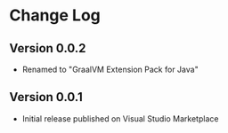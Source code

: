 # Change Log

## Version 0.0.2
* Renamed to "GraalVM Extension Pack for Java"

## Version 0.0.1
* Initial release published on Visual Studio Marketplace
